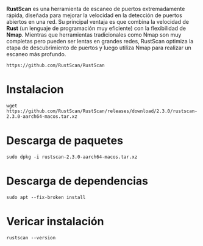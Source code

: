 **RustScan** es una herramienta de escaneo de puertos extremadamente rápida, diseñada para mejorar la velocidad en la detección de puertos abiertos en una red. Su principal ventaja es que combina la velocidad de **Rust** (un lenguaje de programación muy eficiente) con la flexibilidad de **Nmap**. Mientras que herramientas tradicionales como Nmap son muy completas pero pueden ser lentas en grandes redes, RustScan optimiza la etapa de descubrimiento de puertos y luego utiliza Nmap para realizar un escaneo más profundo.

```
https://github.com/RustScan/RustScan
```


# Instalacion
```
wget https://github.com/RustScan/RustScan/releases/download/2.3.0/rustscan-2.3.0-aarch64-macos.tar.xz
```

# Descarga de paquetes
```
sudo dpkg -i rustscan-2.3.0-aarch64-macos.tar.xz
```

# Descarga de dependencias
```
sudo apt --fix-broken install
```

# Vericar instalación
```
rustscan --version
```

